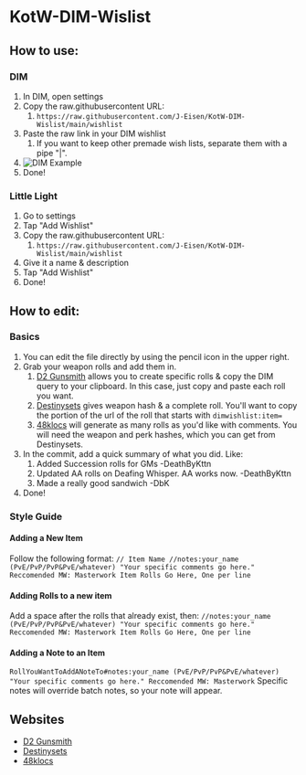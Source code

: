 # KotW-DIM-Wislist

## How to use:
### DIM
1. In DIM, open settings
2. Copy the raw.githubusercontent URL: 
	1. `https://raw.githubusercontent.com/J-Eisen/KotW-DIM-Wislist/main/wishlist`
3. Paste the raw link in your DIM wishlist
	1. If you want to keep other premade wish lists, separate them with a pipe "|".
  2. ![DIM Example](https://user-images.githubusercontent.com/30454448/120940746-cd11a800-c6ec-11eb-912b-c6585287b5e4.png)
4. Done!
### Little Light
1. Go to settings
2. Tap "Add Wishlist"
3. Copy the raw.githubusercontent URL: 
	1. `https://raw.githubusercontent.com/J-Eisen/KotW-DIM-Wislist/main/wishlist`
4. Give it a name & description
5. Tap "Add Wishlist"
6. Done!


## How to edit:
### Basics
1. You can edit the file directly by using the pencil icon in the upper right.
2. Grab your weapon rolls and add them in.
	1. [D2 Gunsmith](https://d2gunsmith.com/) allows you to create specific rolls & copy the DIM query to your clipboard. In this case, just copy and paste each roll you want.
	3. [Destinysets](https://data.destinysets.com/) gives weapon hash & a complete roll. You'll want to copy the portion of the url of the roll that starts with `dimwishlist:item=`
	4. [48klocs](https://48klocs.github.io/wish-list-magic-wand/fingerwave.html) will generate as many rolls as you'd like with comments. You will need the weapon and perk hashes, which you can get from Destinysets.
3. In the commit, add a quick summary of what you did. Like:
	1. Added Succession rolls for GMs -DeathByKttn
	2. Updated AA rolls on Deafing Whisper. AA works now. -DeathByKttn
	4. Made a really good sandwich -DbK
5. Done!

### Style Guide
#### Adding a New Item
Follow the following format:
`// Item Name
//notes:your_name (PvE/PvP/PvP&PvE/whatever) "Your specific comments go here." Reccomended MW: Masterwork
Item Rolls Go Here, One per line`
#### Adding Rolls to a new item
Add a space after the rolls that already exist, then:
`//notes:your_name (PvE/PvP/PvP&PvE/whatever) "Your specific comments go here." Reccomended MW: Masterwork
Item Rolls Go Here, One per line`
#### Adding a Note to an Item
`RollYouWantToAddANoteTo#notes:your_name (PvE/PvP/PvP&PvE/whatever) "Your specific comments go here." Reccomended MW: Masterwork`
Specific notes will override batch notes, so your note will appear.

## Websites
- [D2 Gunsmith](https://d2gunsmith.com/)
- [Destinysets](https://data.destinysets.com/)
- [48klocs](https://48klocs.github.io/wish-list-magic-wand/fingerwave.html)
